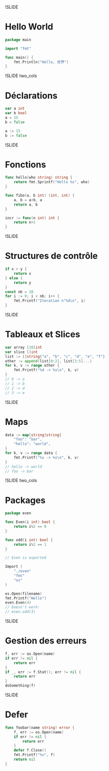 !SLIDE
# Hello World #

```go
package main

import "fmt"

func main() {
    fmt.Println("Hello, 世界")
}
```

!SLIDE two_cols
# Déclarations #

```go
var a int
var b bool
a = 15
b = false
```

```go
a := 15
b := false
```

!SLIDE
# Fonctions #

```go
func hello(who string) string {
    return fmt.Sprintf("Hello %s", who)
}

func fibo(a, b int) (int, int) {
    a, b = a+b, a
    return a, b
}

incr := func(n int) int {
    return n+1
}
```

!SLIDE
# Structures de contrôle #

```go
if x > y {
    return x
} else {
    return y
}
const nb = 10
for i := 0; i < nb; i++ {
    fmt.Printf("Iteration n°%d\n", i)
}
```

!SLIDE
# Tableaux et Slices #

```go
var array [10]int
var slice []int
list := []string{"a", "b", "c", "d", "e", "f"}
other := append(list[0:2], list[3:5]...)
for k, v := range other {
    fmt.Printf("%d -> %s\n", k, v)
}
// 0 -> a
// 1 -> b
// 2 -> d
// 3 -> e
```

!SLIDE
# Maps #

```go
data := map[string]string{
    "foo": "bar",
    "hello": "world",
}
for k, v := range data {
    fmt.Printf("%s -> %s\n", k, v)
}
// hello -> world
// foo -> bar
```

!SLIDE two_cols
# Packages #

```go
package even

func Even(i int) bool {
    return i%2 == 0
}

func odd(i int) bool {
    return i%2 == 1
}

// Even is exported
```

```go
Import (
    "./even"
    "fmt"
    "os"
)

os.Open(filename)
fmt.Printf("Hello")
even.Even(4)
// Doesn't work:
// even.odd(3)
```

!SLIDE
# Gestion des erreurs #

```go
f, err := os.Open(name)
if err != nil {
    return err
}
if _, err := f.Stat(); err != nil {
    return err
}
doSomething(f)
```

!SLIDE
# Defer #

```go
func foobar(name string) error {
    f, err := os.Open(name)
    if err != nil {
        return err
    }
    defer f.Close()
    fmt.Printf("%v", f)
    return nil
}
```

